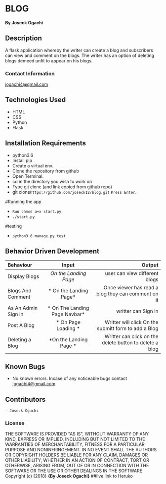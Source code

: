 # BLOG

#### By Joseck Ogachi

## Description

A flask application whereby the writer can create a blog and subscribers can view and comment on the blogs. The writer has an option of deleting blogs demeed unfit to appear on his blogs.

### Contact Information

[jogachi4@gmail.com](gmail.com)

## Technologies Used
- HTML
- CSS
- Python
- Flask

## Installation Requirements

- python3.6
- Install pip
- Create a virtual env.
- Clone the repository from github
- Open Terminal.
- cd in the directory you wish to work on
- Type git clone (and link copied from github repo)
- git clone`https://github.com/joseck12/blog.git`
`Press Enter`.

#Running the app
- `Run chmod a+x start.py`
- `./start.py`

#testing
- `python3.6 manage.py test`

## Behavior Driven Development

| Behaviour | Input | Output |
| :---------------- | :---------------: | ------------------: |
| Display Blogs | *On the Landing Page*| user can view different blogs
| Blogs And Comment | * On the Landing Page*| Once viewer has read a blog they can comment on it|
| As An Admin Sign in| * On The Landing Page Navbar*| writter can Sign in|
| Post A Blog | * On Page Loading *| Writter will click On the submitt form to add a Blog|
| Deleting a Blog | *On the Landing Page *| Writter can click on the delete button to delete a blog

## Known Bugs
- No known errors. Incase of any noticeable bugs contact [jogachi4@gmail.com](gmail.com)

## Contributors

    - Joseck Ogachi


### License
THE SOFTWARE IS PROVIDED "AS IS", WITHOUT WARRANTY OF ANY KIND, EXPRESS OR IMPLIED, INCLUDING BUT NOT LIMITED TO THE WARRANTIES OF MERCHANTABILITY, FITNESS FOR A PARTICULAR PURPOSE AND NONINFRINGEMENT. IN NO EVENT SHALL THE AUTHORS OR COPYRIGHT HOLDERS BE LIABLE FOR ANY CLAIM, DAMAGES OR OTHER LIABILITY, WHETHER IN AN ACTION OF CONTRACT, TORT OR OTHERWISE, ARISING FROM, OUT OF OR IN CONNECTION WITH THE SOFTWARE OR THE USE OR OTHER DEALINGS IN THE SOFTWARE
Copyright (c) {2018} **{By Joseck Ogachi}**
##live link to Heruko
